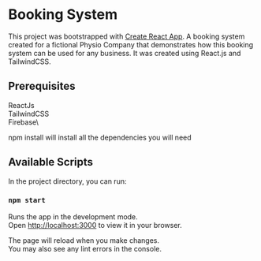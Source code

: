 # Booking System

This project was bootstrapped with [Create React App](https://github.com/facebook/create-react-app).
A booking system created for a fictional Physio Company that demonstrates how this booking system can be used for any business. It was created using React.js and TailwindCSS.

## Prerequisites

ReactJs \
TailwindCSS\
Firebase\

npm install will install all the dependencies you will need

## Available Scripts

In the project directory, you can run:

### `npm start`

Runs the app in the development mode.\
Open [http://localhost:3000](http://localhost:3000) to view it in your browser.

The page will reload when you make changes.\
You may also see any lint errors in the console.

